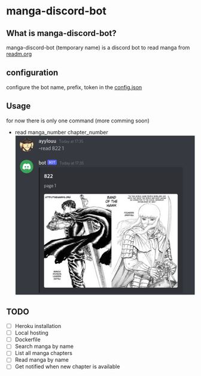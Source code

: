 # manga-discord-bot

## What is manga-discord-bot?
manga-discord-bot (temporary name) is a discord bot to read manga from [readm.org](https://readm.org/)

## configuration
configure the bot name, prefix, token in the [config.json](https://github.com/ayyloyy/manga-discord-bot/blob/master/config.json)

## Usage
for now there is only one command (more comming soon)
+ read manga_number chapter_number
![screenshot](https://github.com/ayylouu/manga-discord-bot/blob/master/screenshots/read.png)

## TODO
- [ ] Heroku installation
- [ ] Local hosting
- [ ] Dockerfile
- [ ] Search manga by name
- [ ] List all manga chapters
- [ ] Read manga by name
- [ ] Get notified when new chapter is available
